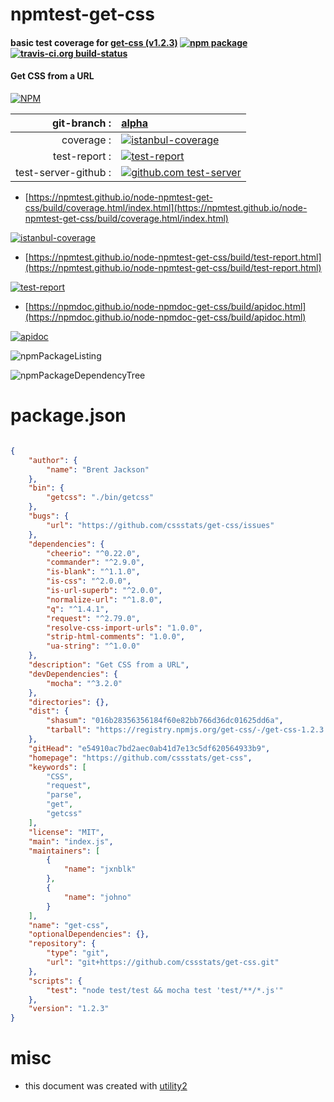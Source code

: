 # npmtest-get-css

#### basic test coverage for  [get-css (v1.2.3)](https://github.com/cssstats/get-css)  [![npm package](https://img.shields.io/npm/v/npmtest-get-css.svg?style=flat-square)](https://www.npmjs.org/package/npmtest-get-css) [![travis-ci.org build-status](https://api.travis-ci.org/npmtest/node-npmtest-get-css.svg)](https://travis-ci.org/npmtest/node-npmtest-get-css)

#### Get CSS from a URL

[![NPM](https://nodei.co/npm/get-css.png?downloads=true&downloadRank=true&stars=true)](https://www.npmjs.com/package/get-css)

| git-branch : | [alpha](https://github.com/npmtest/node-npmtest-get-css/tree/alpha)|
|--:|:--|
| coverage : | [![istanbul-coverage](https://npmtest.github.io/node-npmtest-get-css/build/coverage.badge.svg)](https://npmtest.github.io/node-npmtest-get-css/build/coverage.html/index.html)|
| test-report : | [![test-report](https://npmtest.github.io/node-npmtest-get-css/build/test-report.badge.svg)](https://npmtest.github.io/node-npmtest-get-css/build/test-report.html)|
| test-server-github : | [![github.com test-server](https://npmtest.github.io/node-npmtest-get-css/GitHub-Mark-32px.png)](https://npmtest.github.io/node-npmtest-get-css/build/app/index.html) | | build-artifacts : | [![build-artifacts](https://npmtest.github.io/node-npmtest-get-css/glyphicons_144_folder_open.png)](https://github.com/npmtest/node-npmtest-get-css/tree/gh-pages/build)|

- [https://npmtest.github.io/node-npmtest-get-css/build/coverage.html/index.html](https://npmtest.github.io/node-npmtest-get-css/build/coverage.html/index.html)

[![istanbul-coverage](https://npmtest.github.io/node-npmtest-get-css/build/screenCapture.buildCi.browser.%252Ftmp%252Fbuild%252Fcoverage.lib.html.png)](https://npmtest.github.io/node-npmtest-get-css/build/coverage.html/index.html)

- [https://npmtest.github.io/node-npmtest-get-css/build/test-report.html](https://npmtest.github.io/node-npmtest-get-css/build/test-report.html)

[![test-report](https://npmtest.github.io/node-npmtest-get-css/build/screenCapture.buildCi.browser.%252Ftmp%252Fbuild%252Ftest-report.html.png)](https://npmtest.github.io/node-npmtest-get-css/build/test-report.html)

- [https://npmdoc.github.io/node-npmdoc-get-css/build/apidoc.html](https://npmdoc.github.io/node-npmdoc-get-css/build/apidoc.html)

[![apidoc](https://npmdoc.github.io/node-npmdoc-get-css/build/screenCapture.buildCi.browser.%252Ftmp%252Fbuild%252Fapidoc.html.png)](https://npmdoc.github.io/node-npmdoc-get-css/build/apidoc.html)

![npmPackageListing](https://npmtest.github.io/node-npmtest-get-css/build/screenCapture.npmPackageListing.svg)

![npmPackageDependencyTree](https://npmtest.github.io/node-npmtest-get-css/build/screenCapture.npmPackageDependencyTree.svg)



# package.json

```json

{
    "author": {
        "name": "Brent Jackson"
    },
    "bin": {
        "getcss": "./bin/getcss"
    },
    "bugs": {
        "url": "https://github.com/cssstats/get-css/issues"
    },
    "dependencies": {
        "cheerio": "^0.22.0",
        "commander": "^2.9.0",
        "is-blank": "^1.1.0",
        "is-css": "^2.0.0",
        "is-url-superb": "^2.0.0",
        "normalize-url": "^1.8.0",
        "q": "^1.4.1",
        "request": "^2.79.0",
        "resolve-css-import-urls": "1.0.0",
        "strip-html-comments": "1.0.0",
        "ua-string": "^1.0.0"
    },
    "description": "Get CSS from a URL",
    "devDependencies": {
        "mocha": "^3.2.0"
    },
    "directories": {},
    "dist": {
        "shasum": "016b28356356184f60e82bb766d36dc01625dd6a",
        "tarball": "https://registry.npmjs.org/get-css/-/get-css-1.2.3.tgz"
    },
    "gitHead": "e54910ac7bd2aec0ab41d7e13c5df620564933b9",
    "homepage": "https://github.com/cssstats/get-css",
    "keywords": [
        "CSS",
        "request",
        "parse",
        "get",
        "getcss"
    ],
    "license": "MIT",
    "main": "index.js",
    "maintainers": [
        {
            "name": "jxnblk"
        },
        {
            "name": "johno"
        }
    ],
    "name": "get-css",
    "optionalDependencies": {},
    "repository": {
        "type": "git",
        "url": "git+https://github.com/cssstats/get-css.git"
    },
    "scripts": {
        "test": "node test/test && mocha test 'test/**/*.js'"
    },
    "version": "1.2.3"
}
```



# misc
- this document was created with [utility2](https://github.com/kaizhu256/node-utility2)
